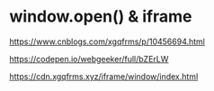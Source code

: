 # window.open() & iframe


https://www.cnblogs.com/xgqfrms/p/10456694.html


https://codepen.io/webgeeker/full/bZErLW

https://cdn.xgqfrms.xyz/iframe/window/index.html
